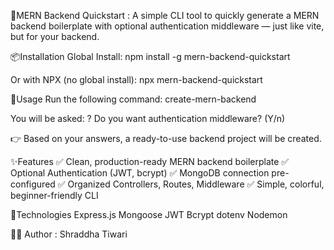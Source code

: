 🚀MERN Backend Quickstart :
    A simple CLI tool to quickly generate a MERN backend boilerplate with optional authentication middleware — just like vite, but for your backend.

📦Installation
Global Install:
    npm install -g mern-backend-quickstart

Or with NPX (no global install):
     npx mern-backend-quickstart

🚀Usage
Run the following command:
     create-mern-backend
     
You will be asked:
    ? Do you want authentication middleware? (Y/n)

👉 Based on your answers, a ready-to-use backend project will be created.

✨Features
✅ Clean, production-ready MERN backend boilerplate
✅ Optional Authentication (JWT, bcrypt)
✅ MongoDB connection pre-configured
✅ Organized Controllers, Routes, Middleware
✅ Simple, colorful, beginner-friendly CLI

🔧Technologies
    Express.js
    Mongoose
    JWT
    Bcrypt
    dotenv
    Nodemon

🧑‍💻 Author : 
    Shraddha Tiwari

